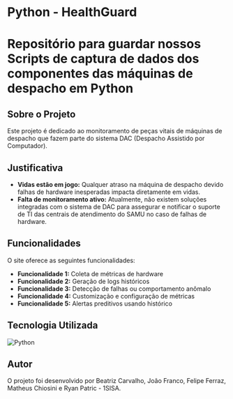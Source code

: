 # Python - HealthGuard


<h1>Repositório para guardar nossos Scripts de captura de dados dos componentes das máquinas de despacho em Python</h1>

<h2>Sobre o Projeto</h2>
<p>Este projeto é dedicado ao monitoramento de peças vitais de máquinas de despacho que fazem parte do sistema DAC (Despacho Assistido por Computador).</p>

<h2>Justificativa</h2>
<ul>
    <li>
        <strong>Vidas estão em jogo:</strong> Qualquer atraso na máquina de despacho devido falhas de hardware inesperadas impacta diretamente em vidas.
    </li>
    <li>
        <strong>Falta de monitoramento ativo:</strong> Atualmente, não existem soluções integradas com o sistema de DAC para assegurar e notificar o suporte de TI das centrais de atendimento do SAMU no caso de falhas de hardware.
    </li>

</ul>
<h2>Funcionalidades</h2>
<p>O site oferece as seguintes funcionalidades:</p>
<ul>
    <li>
        <strong>Funcionalidade 1:</strong> Coleta de métricas de hardware
    </li>
    <li>
        <strong>Funcionalidade 2:</strong> Geração de logs históricos
    </li>
    <li>
        <strong>Funcionalidade 3:</strong> Detecção de falhas ou comportamento anômalo
    </li>
    <li>
        <strong>Funcionalidade 4:</strong> Customização e configuração de métricas
    </li>
    <li>
        <strong>Funcionalidade 5:</strong> Alertas preditivos usando histórico
    </li>

</ul>

<h2>Tecnologia Utilizada</h2>


![Python](https://img.shields.io/badge/Python-FFD43B?style=for-the-badge&logo=python&logoColor=blue)

<h2>Autor</h2>
<p>O projeto foi desenvolvido por Beatriz Carvalho, João Franco, Felipe Ferraz, Matheus Chiosini e Ryan Patric - 1SISA.</p>
